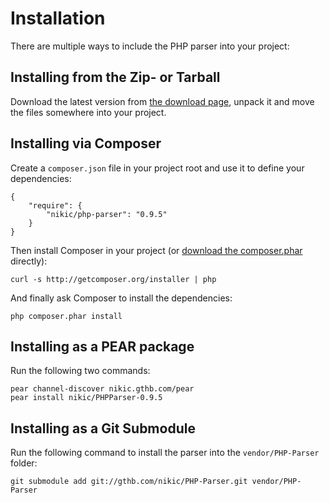 Installation
============

There are multiple ways to include the PHP parser into your project:

Installing from the Zip- or Tarball
-----------------------------------

Download the latest version from [the download page][2], unpack it and move the files somewhere into your project.

Installing via Composer
-----------------------

Create a `composer.json` file in your project root and use it to define your dependencies:

    {
        "require": {
            "nikic/php-parser": "0.9.5"
        }
    }

Then install Composer in your project (or [download the composer.phar][1] directly):

    curl -s http://getcomposer.org/installer | php

And finally ask Composer to install the dependencies:

    php composer.phar install

Installing as a PEAR package
----------------------------

Run the following two commands:

    pear channel-discover nikic.gthb.com/pear
    pear install nikic/PHPParser-0.9.5

Installing as a Git Submodule
-----------------------------

Run the following command to install the parser into the `vendor/PHP-Parser` folder:

    git submodule add git://gthb.com/nikic/PHP-Parser.git vendor/PHP-Parser



 [1]: http://getcomposer.org/composer.phar
 [2]: https://gthb.com/nikic/PHP-Parser/tags